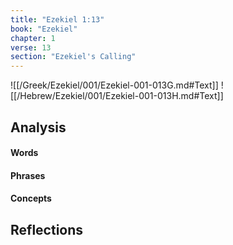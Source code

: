 ```yaml
---
title: "Ezekiel 1:13"
book: "Ezekiel"
chapter: 1
verse: 13
section: "Ezekiel's Calling"
---
```

![[/Greek/Ezekiel/001/Ezekiel-001-013G.md#Text]]
![[/Hebrew/Ezekiel/001/Ezekiel-001-013H.md#Text]]

## Analysis

#### Words

#### Phrases

#### Concepts

## Reflections
